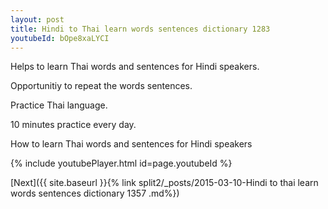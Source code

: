 ```yaml
---
layout: post
title: Hindi to Thai learn words sentences dictionary 1283 
youtubeId: bOpe8xaLYCI
---
```

 
 
Helps to learn Thai words and sentences for Hindi speakers.

Opportunitiy to repeat the words sentences. 

Practice Thai language. 
 
10 minutes practice every day. 
 
How to learn Thai words and sentences for Hindi speakers 
 
{% include youtubePlayer.html id=page.youtubeId %}
 
 
[Next]({{ site.baseurl }}{% link  split2/_posts/2015-03-10-Hindi to thai learn words sentences dictionary 1357 .md%})
 
